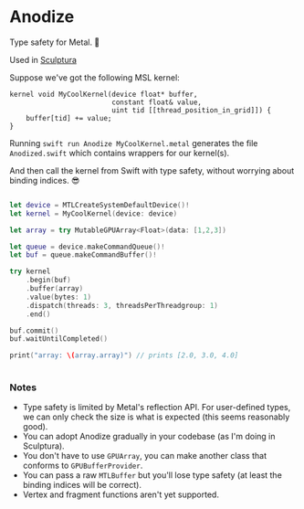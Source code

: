 # Anodize

Type safety for Metal. 🤘

Used in [Sculptura](https://sculptura.app/)

Suppose we've got the following MSL kernel:

```Metal
kernel void MyCoolKernel(device float* buffer,
                         constant float& value,
                         uint tid [[thread_position_in_grid]]) {
    buffer[tid] += value;
}
```

Running `swift run Anodize MyCoolKernel.metal` generates the file `Anodized.swift` which contains wrappers for our kernel(s).

And then call the kernel from Swift with type safety, without worrying about binding indices. 😎

```Swift

let device = MTLCreateSystemDefaultDevice()!
let kernel = MyCoolKernel(device: device)

let array = try MutableGPUArray<Float>(data: [1,2,3])

let queue = device.makeCommandQueue()!
let buf = queue.makeCommandBuffer()!

try kernel
    .begin(buf)
    .buffer(array)
    .value(bytes: 1)
    .dispatch(threads: 3, threadsPerThreadgroup: 1)
    .end()

buf.commit()
buf.waitUntilCompleted()

print("array: \(array.array)") // prints [2.0, 3.0, 4.0]
        
```

### Notes

- Type safety is limited by Metal's reflection API. For user-defined types, we can only check the size is what is expected (this seems reasonably good).
- You can adopt Anodize gradually in your codebase (as I'm doing in Sculptura).
- You don't have to use `GPUArray`, you can make another class that conforms to `GPUBufferProvider`.
- You can pass a raw `MTLBuffer` but you'll lose type safety (at least the binding indices will be correct).
- Vertex and fragment functions aren't yet supported.
